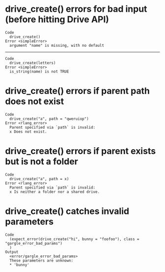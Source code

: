 # drive_create() errors for bad input (before hitting Drive API)

    Code
      drive_create()
    Error <simpleError>
      argument "name" is missing, with no default

---

    Code
      drive_create(letters)
    Error <simpleError>
      is_string(name) is not TRUE

# drive_create() errors if parent path does not exist

    Code
      drive_create("a", path = "qweruiop")
    Error <rlang_error>
      Parent specified via `path` is invalid:
      x Does not exist.

# drive_create() errors if parent exists but is not a folder

    Code
      drive_create("a", path = x)
    Error <rlang_error>
      Parent specified via `path` is invalid:
      x Is neither a folder nor a shared drive.

# drive_create() catches invalid parameters

    Code
      (expect_error(drive_create("hi", bunny = "foofoo"), class = "gargle_error_bad_params")
      )
    Output
      <error/gargle_error_bad_params>
      These parameters are unknown:
      * 'bunny'

